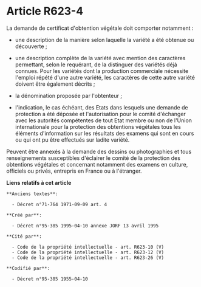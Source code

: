# Article R623-4

La demande de certificat d'obtention végétale doit comporter notamment :

- une description de la manière selon laquelle la variété a été obtenue ou découverte ;

- une description complète de la variété avec mention des caractères permettant, selon le requérant, de la distinguer des
variétés déjà connues. Pour les variétés dont la production commerciale nécessite l'emploi répété d'une autre variété, les
caractères de cette autre variété doivent être également décrits ; 

- la dénomination proposée par l'obtenteur ;

- l'indication, le cas échéant, des Etats dans lesquels une demande de protection a été déposée et l'autorisation pour le
comité d'échanger avec les autorités compétentes de tout Etat membre ou non de l'Union internationale pour la protection des
obtentions végétales tous les éléments d'information sur les résultats des examens qui sont en cours ou qui ont pu être
effectués sur ladite variété.

Peuvent être annexés à la demande des dessins ou photographies et tous renseignements susceptibles d'éclairer le comité de la
protection des obtentions végétales et concernant notamment des examens en culture, officiels ou privés, entrepris en France
ou à l'étranger.

**Liens relatifs à cet article**

	**Anciens textes**:

	  - Décret n°71-764 1971-09-09 art. 4

	**Créé par**:

	  - Décret n°95-385 1995-04-10 annexe JORF 13 avril 1995

	**Cité par**:

	  - Code de la propriété intellectuelle - art. R623-10 (V)
	  - Code de la propriété intellectuelle - art. R623-12 (V)
	  - Code de la propriété intellectuelle - art. R623-26 (V)

	**Codifié par**:

	  - Décret n°95-385 1955-04-10
